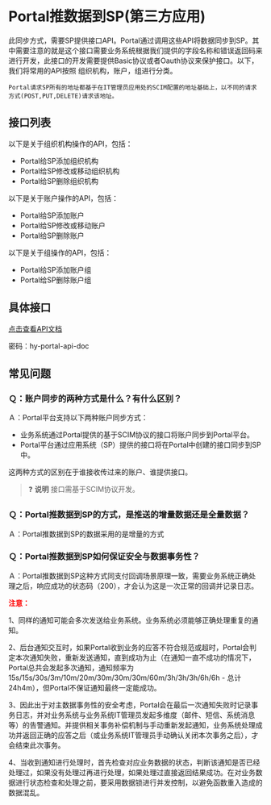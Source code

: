 # Portal推数据到SP(第三方应用)
此同步方式，需要SP提供接口API。Portal通过调用这些API将数据同步到SP。其中需要注意的就是这个接口需要业务系统根据我们提供的字段名称和错误返回码来进行开发，此接口的开发需要提供Basic协议或者Oauth协议来保护接口。以下，我们将常用的API按照 组织机构，账户，组进行分类。

`Portal请求SP所有的地址都基于在IT管理员应用处的SCIM配置的地址基础上，以不同的请求方式(POST,PUT,DELETE)请求该地址。`

## 接口列表
以下是关于组织机构操作的API，包括：
- Portal给SP添加组织机构
- Portal给SP修改或移动组织机构
- Portal给SP删除组织机构

以下是关于账户操作的API，包括：

- Portal给SP添加账户
- Portal给SP修改或移动账户
- Portal给SP删除账户

以下是关于组操作的API，包括：

- Portal给SP添加账户组
- Portal给SP删除账户组

## 具体接口
[点击查看API文档](https://apizza.net/pro/#/project/e8f5d608348d74235241bf1fba6fc69b/browse)

密码：hy-portal-api-doc

## 常见问题
### Ｑ：账户同步的两种方式是什么？有什么区别？
Ａ：Portal平台支持以下两种账户同步方式：
- 业务系统通过Portal提供的基于SCIM协议的接口将账户同步到Portal平台。
- Portal平台通过应用系统（SP）提供的接口将在Portal中创建的接口同步到SP中。

这两种方式的区别在于谁接收传过来的账户、谁提供接口。

> ❓ **说明** 接口需基于SCIM协议开发。

### Ｑ：Portal推数据到SP的方式，是推送的增量数据还是全量数据？

Ａ：Portal推数据到SP的数据采用的是增量的方式

### Ｑ：Portal推数据到SP如何保证安全与数据事务性？

Ａ：Portal推数据到SP这种方式同支付回调场景原理一致，需要业务系统正确处理之后，响应成功的状态码（200），才会认为这是一次正常的回调并记录日志。

<font color=red>**注意：**</font>

1、同样的通知可能会多次发送给业务系统。业务系统必须能够正确处理重复的通知。

2、后台通知交互时，如果Portal收到业务的应答不符合规范或超时，Portal会判定本次通知失败，重新发送通知，直到成功为止（在通知一直不成功的情况下，Portal总共会发起多次通知，通知频率为15s/15s/30s/3m/10m/20m/30m/30m/30m/60m/3h/3h/3h/6h/6h - 总计 24h4m），但Portal不保证通知最终一定能成功。

3、因此出于对主数据事务性的安全考虑，Portal会在最后一次通知失败时记录事务日志，并对业务系统与业务系统IT管理员发起多维度（邮件、短信、系统消息等）的告警通知。并提供相关事务补偿机制与手动重新发起通知，业务系统处理成功并返回正确的应答之后（或业务系统IT管理员手动确认关闭本次事务之后），才会结束此次事务。

4、当收到通知进行处理时，首先检查对应业务数据的状态，判断该通知是否已经处理过，如果没有处理过再进行处理，如果处理过直接返回结果成功。在对业务数据进行状态检查和处理之前，要采用数据锁进行并发控制，以避免函数重入造成的数据混乱。
